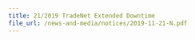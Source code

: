 ```yaml
---
title: 21/2019 TradeNet Extended Downtime 
file_url: /news-and-media/notices/2019-11-21-N.pdf
---
```

